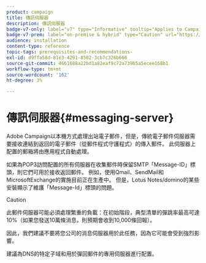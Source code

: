 ```yaml
---
product: campaign
title: 傳訊伺服器
description: 傳訊伺服器
badge-v7-only: label="v7" type="Informative" tooltip="Applies to Campaign Classic v7 only"
badge-v7-prem: label="on-premise & hybrid" type="Caution" url="https://experienceleague.adobe.com/docs/campaign-classic/using/installing-campaign-classic/architecture-and-hosting-models/hosting-models-lp/hosting-models.html" tooltip="Applies to on-premise and hybrid deployments only"
audience: installation
content-type: reference
topic-tags: prerequisites-and-recommendations-
exl-id: d9ffa58d-81e3-4291-8502-3cb7c326b666
source-git-commit: 4661688a22bd1a82eaf9c72a739b5a5ecee168b1
workflow-type: tm+mt
source-wordcount: '162'
ht-degree: 3%

---
```


# 傳訊伺服器{#messaging-server}



Adobe Campaign以本機方式處理出站電子郵件，但是，傳統電子郵件伺服器需要接收連結到返回的電子郵件（從郵件程式守護程式）的傳入郵件。 此伺服器上配置的郵箱將由應用程式自動處理。

如果為POP3訪問配置的所有伺服器在收集郵件時保留SMTP「Message-ID」標頭，則它們可用於接收返回郵件。 例如，使用Qmail、SendMail和MicrosoftExchange的實施目前正在生產中。 但是，Lotus Notes/domino的某些安裝顯示了維護「Message-Id」標頭的問題。

>[!CAUTION]
>
>此郵件伺服器可能必須處理繁重的負載：在初始階段，典型清單的彈跳率最高可達10%（如果您發送10萬條消息，則預期會收到10,000條回報）。
>
>因此，我們建議不要將您公司的消息伺服器用於此任務，因為它可能會受到強烈影響。
>
>建議為DNS的特定子域和用於彈回郵件的專用伺服器進行配置。
